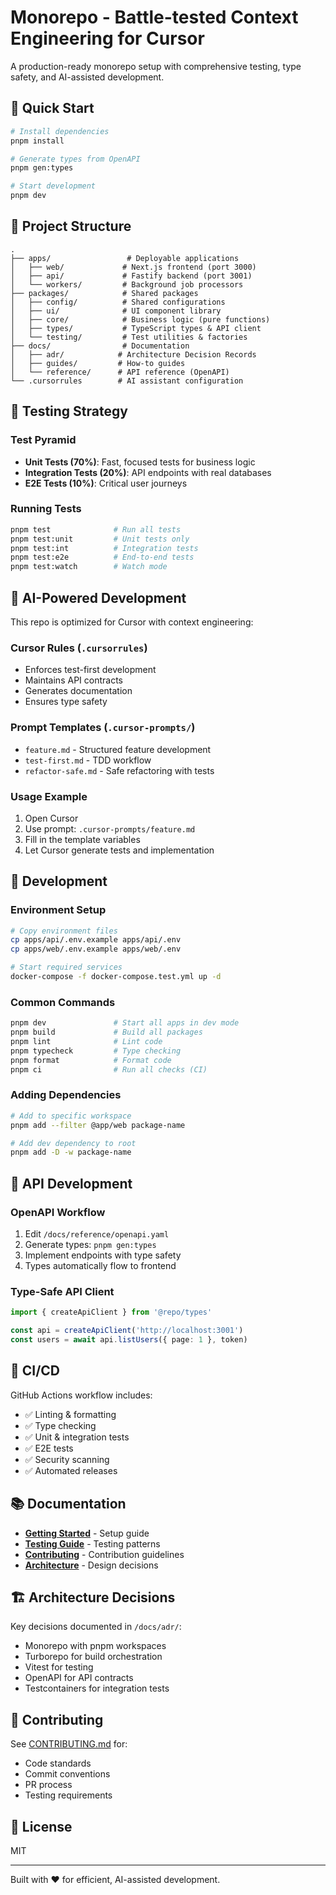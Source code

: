 # Monorepo - Battle-tested Context Engineering for Cursor

A production-ready monorepo setup with comprehensive testing, type safety, and AI-assisted development.

## 🚀 Quick Start

```bash
# Install dependencies
pnpm install

# Generate types from OpenAPI
pnpm gen:types

# Start development
pnpm dev
```

## 📁 Project Structure

```
.
├── apps/                 # Deployable applications
│   ├── web/             # Next.js frontend (port 3000)
│   ├── api/             # Fastify backend (port 3001)
│   └── workers/         # Background job processors
├── packages/            # Shared packages
│   ├── config/          # Shared configurations
│   ├── ui/              # UI component library
│   ├── core/            # Business logic (pure functions)
│   ├── types/           # TypeScript types & API client
│   └── testing/         # Test utilities & factories
├── docs/                # Documentation
│   ├── adr/            # Architecture Decision Records
│   ├── guides/         # How-to guides
│   └── reference/      # API reference (OpenAPI)
└── .cursorrules        # AI assistant configuration
```

## 🧪 Testing Strategy

### Test Pyramid
- **Unit Tests (70%)**: Fast, focused tests for business logic
- **Integration Tests (20%)**: API endpoints with real databases
- **E2E Tests (10%)**: Critical user journeys

### Running Tests
```bash
pnpm test              # Run all tests
pnpm test:unit         # Unit tests only
pnpm test:int          # Integration tests
pnpm test:e2e          # End-to-end tests
pnpm test:watch        # Watch mode
```

## 🤖 AI-Powered Development

This repo is optimized for Cursor with context engineering:

### Cursor Rules (`.cursorrules`)
- Enforces test-first development
- Maintains API contracts
- Generates documentation
- Ensures type safety

### Prompt Templates (`.cursor-prompts/`)
- `feature.md` - Structured feature development
- `test-first.md` - TDD workflow
- `refactor-safe.md` - Safe refactoring with tests

### Usage Example
1. Open Cursor
2. Use prompt: `.cursor-prompts/feature.md`
3. Fill in the template variables
4. Let Cursor generate tests and implementation

## 🔧 Development

### Environment Setup
```bash
# Copy environment files
cp apps/api/.env.example apps/api/.env
cp apps/web/.env.example apps/web/.env

# Start required services
docker-compose -f docker-compose.test.yml up -d
```

### Common Commands
```bash
pnpm dev               # Start all apps in dev mode
pnpm build             # Build all packages
pnpm lint              # Lint code
pnpm typecheck         # Type checking
pnpm format            # Format code
pnpm ci                # Run all checks (CI)
```

### Adding Dependencies
```bash
# Add to specific workspace
pnpm add --filter @app/web package-name

# Add dev dependency to root
pnpm add -D -w package-name
```

## 📝 API Development

### OpenAPI Workflow
1. Edit `/docs/reference/openapi.yaml`
2. Generate types: `pnpm gen:types`
3. Implement endpoints with type safety
4. Types automatically flow to frontend

### Type-Safe API Client
```typescript
import { createApiClient } from '@repo/types'

const api = createApiClient('http://localhost:3001')
const users = await api.listUsers({ page: 1 }, token)
```

## 🚢 CI/CD

GitHub Actions workflow includes:
- ✅ Linting & formatting
- ✅ Type checking
- ✅ Unit & integration tests
- ✅ E2E tests
- ✅ Security scanning
- ✅ Automated releases

## 📚 Documentation

- **[Getting Started](./docs/guides/getting-started.md)** - Setup guide
- **[Testing Guide](./docs/guides/testing.md)** - Testing patterns
- **[Contributing](./CONTRIBUTING.md)** - Contribution guidelines
- **[Architecture](./docs/adr/)** - Design decisions

## 🏗️ Architecture Decisions

Key decisions documented in `/docs/adr/`:
- Monorepo with pnpm workspaces
- Turborepo for build orchestration
- Vitest for testing
- OpenAPI for API contracts
- Testcontainers for integration tests

## 🤝 Contributing

See [CONTRIBUTING.md](./CONTRIBUTING.md) for:
- Code standards
- Commit conventions
- PR process
- Testing requirements

## 📄 License

MIT

---

Built with ❤️ for efficient, AI-assisted development.